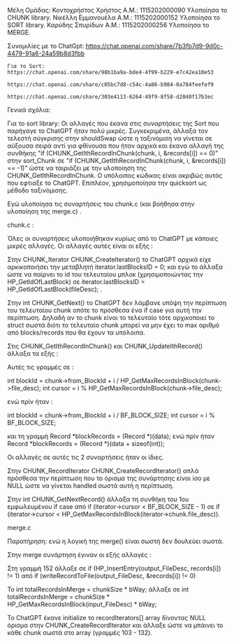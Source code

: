 Μέλη Ομάδας: 
    Κοντοχρήστος Χρήστος Α.Μ.: 1115202000090
        Υλοποίησα το CHUNK library.
    Νικέλλη Εμμανουέλα Α.Μ.: 1115202000152
        Υλοποίησα τo SORT library.
    Καρύδης Σπυρίδων Α.Μ.: 1115202000256
        Υλοποίησα τo MERGE.


Συνομιλίες με το ChatGpt:
    https://chat.openai.com/share/7b3fb7d9-9d0c-4479-91a6-24a59b8d3fbb

    Για το Sort:
    https://chat.openai.com/share/98b1ba9a-bde4-4f99-b229-e7c42ea10e53

    https://chat.openai.com/share/c05bc7d8-c54c-4a86-b984-0a784feefef9

    https://chat.openai.com/share/303e4113-6264-49f9-8f58-d2040f17b3ec


Γενικά σχόλια:


Για το sort library:
    Οι αλλαγές που έκανα στις συναρτήσεις της Sort που παρήγαγε το ChatGPT ήταν πολύ μικρές. Συγκεκριμένα, άλλαξα τον τελεστή σύγκρισης στην shouldSwap ώστε η ταξινόμιση να γίνεται σε αύξουσα σειρά αντί για φθίνουσα που ήταν αρχικά και έκανα αλλαγή της συνθήκης "if (CHUNK_GetIthRecordInChunk(chunk, i, &records[i]) == 0)" στην sort_Chunk σε "if (CHUNK_GetIthRecordInChunk(chunk, i, &records[i]) == -1)" ώστε να ταιριάζει με την υλοποίηση της CHUNK_GetIthRecordInChunk. Ο υπόλοιπος κώδικας είναι ακριβώς αυτός που εφτιαξε το ChatGPT. Επιπλέον, χρησιμοποίησα την quicksort ως μέθοδο ταξινόμισης.



Εγώ υλοποίησα τις συναρτήσεις του chunk.c (και βοήθησα στην υλοποίηση της merge.c) .


chunk.c :

Όλες οι συναρτήσεις υλοποιήθηκαν κυρίως από το ChatGPT με κάποιες μικρές αλλαγές.
Οι αλλαγές αυτές είναι οι εξής :



Στην CHUNK_Iterator CHUNK_CreateIterator() το ChatGPT αρχικά είχε αρκικοποιήσει την μεταβλητή iterator.lastBlocksID = 0; και εγώ το άλλαξα ώστε
να παίρνει το id του τελευταίου μπλοκ (χρησιμοποιώντας την HP_GetIdOfLastBlock) σε iterator.lastBlocksID = HP_GetIdOfLastBlock(fileDesc); .



Στην int CHUNK_GetNext() το ChatGPT δεν λάμβανε υπόψη την περίπτωση του τελευταίου chunk οπότε το πρόσθεσα ένα if case για αυτή την περίπτωση.
Δηλαδή αν το chunk είναι το τελευταίο τότε αρχικοποιεί το struct σωστά διότι το τελευταίο chunk μπορεί να μην έχει το max αριθμό από blocks/records 
που θα έχουν τα υπόλοιπα.



Στις CHUNK_GetIthRecordInChunk() και CHUNK_UpdateIthRecord() άλλαξα τα εξής : 

Αυτές τις γραμμές σε :

int blockId = chunk->from_BlockId + i / HP_GetMaxRecordsInBlock(chunk->file_desc);
int cursor = i % HP_GetMaxRecordsInBlock(chunk->file_desc);

ενώ πρίν ήταν :

int blockId = chunk->from_BlockId + i / BF_BLOCK_SIZE;
int cursor = i % BF_BLOCK_SIZE;

και τη γραμμή Record *blockRecords = (Record *)(data); ενώ πρίν ήταν Record *blockRecords = (Record *)(data + sizeof(int));

Οι αλλαγές σε αυτές τις 2 συναρτήσεις ήταν οι ίδιες.



Στην CHUNK_RecordIterator CHUNK_CreateRecordIterator() απλά πρόσθεσα την περίπτωση που το όρισμα της συνάρτησης είναι ίσο με NULL
ώστε να γίνεται handled σωστά αυτή η περίπτωση.



Στην int CHUNK_GetNextRecord() άλλαξα τη συνθήκη του 1ου εμφωλευμένου if case από if (iterator->cursor < BF_BLOCK_SIZE - 1) σε
if (iterator->cursor < HP_GetMaxRecordsInBlock(iterator->chunk.file_desc)).





merge.c

Παρατήρηση: ενώ η λογική της merge() είναι σωστή δεν δουλεύει σωστά.


Στην merge συνάρτηση έγιναν οι εξής αλλαγές :

Στη γραμμή 152 άλλαξε σε if (HP_InsertEntry(output_FileDesc, records[i]) != 1)  από if (writeRecordToFile(output_FileDesc, &records[i]) != 0) 

Το int totalRecordsInMerge = chunkSize * bWay; άλλαξε σε int totalRecordsInMerge = chunkSize * HP_GetMaxRecordsInBlock(input_FileDesc) * bWay;

Το ChatGPT έκανε initialize το recordIterators[] array δίνοντας NULL όρισμα στην CHUNK_CreateRecordIterator και άλλαξε ώστε να μπάινει το 
κάθε chunk σωστά στο array (γραμμές 103 - 132). 